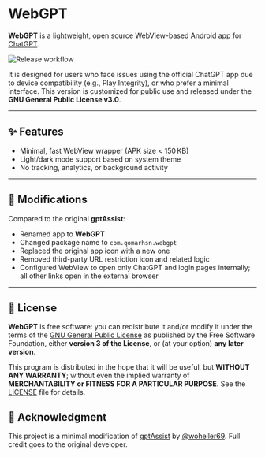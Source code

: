 # WebGPT

**WebGPT** is a lightweight, open source WebView-based Android app for [ChatGPT](https://chatgpt.com).

![Release workflow](https://github.com/qomarhsn/WebGPT/actions/workflows/main.yml/badge.svg)

It is designed for users who face issues using the official ChatGPT app due to device compatibility (e.g., Play Integrity), or who prefer a minimal interface.
This version is customized for public use and released under the **GNU General Public License v3.0**.

---

## ✨ Features

* Minimal, fast WebView wrapper (APK size < 150 KB)
* Light/dark mode support based on system theme
* No tracking, analytics, or background activity

---

## 🔧 Modifications

Compared to the original **gptAssist**:

* Renamed app to **WebGPT**
* Changed package name to `com.qomarhsn.webgpt`
* Replaced the original app icon with a new one
* Removed third-party URL restriction icon and related logic
* Configured WebView to open only ChatGPT and login pages internally; all other links open in the external browser

---

## 📜 License

**WebGPT** is free software: you can redistribute it and/or modify
it under the terms of the [GNU General Public License](https://www.gnu.org/licenses/gpl-3.0.en.html)
as published by the Free Software Foundation, either **version 3 of the License**, or
(at your option) **any later version**.

This program is distributed in the hope that it will be useful,
but **WITHOUT ANY WARRANTY**; without even the implied warranty of
**MERCHANTABILITY or FITNESS FOR A PARTICULAR PURPOSE**. See the [LICENSE](LICENSE) file for details.

## 🙏 Acknowledgment

This project is a minimal modification of [gptAssist](https://github.com/woheller69/gptAssist) by [@woheller69](https://github.com/woheller69).
Full credit goes to the original developer.